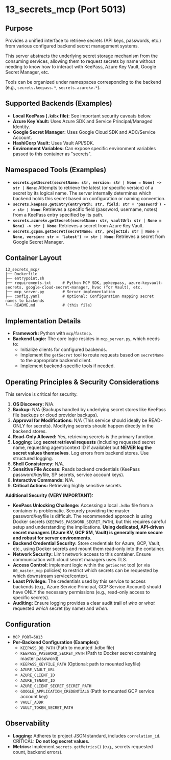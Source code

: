 # 13_secrets_mcp (Port 5013)

## Purpose
Provides a unified interface to retrieve secrets (API keys, passwords, etc.) from various configured backend secret management systems.

This server abstracts the underlying secret storage mechanism from the consuming services, allowing them to request secrets by name without needing to know how to interact with KeePass, Azure Key Vault, Google Secret Manager, etc.

Tools can be organized under namespaces corresponding to the backend (e.g., `secrets.keepass.*`, `secrets.azurekv.*`).

## Supported Backends (Examples)

- **Local KeePass (`.kdbx` file):** See important security caveats below.
- **Azure Key Vault:** Uses Azure SDK and Service Principal/Managed Identity.
- **Google Secret Manager:** Uses Google Cloud SDK and ADC/Service Account.
- **HashiCorp Vault:** Uses Vault API/SDK.
- **Environment Variables:** Can expose specific environment variables passed to this container as "secrets".

## Namespaced Tools (Examples)

- **`secrets.getSecret(secretName: str, version: str | None = None) -> str | None`**: Attempts to retrieve the latest (or specific version) of a secret by its logical name. The server internally determines which backend holds this secret based on configuration or naming convention.
- **`secrets.keepass.getEntry(entryPath: str, field: str = 'password') -> str | None`**: Retrieves a specific field (password, username, notes) from a KeePass entry specified by its path.
- **`secrets.azurekv.getSecret(secretName: str, vaultUrl: str | None = None) -> str | None`**: Retrieves a secret from Azure Key Vault.
- **`secrets.gcpsm.getSecret(secretName: str, projectId: str | None = None, version: str = 'latest') -> str | None`**: Retrieves a secret from Google Secret Manager.

## Container Layout
```
13_secrets_mcp/
├── Dockerfile
├── entrypoint.sh
├── requirements.txt     # Python MCP SDK, pykeepass, azure-keyvault-secrets, google-cloud-secret-manager, hvac (for Vault), etc.
├── mcp_server.py        # Server implementation
├── config.yaml          # Optional: Configuration mapping secret names to backends
└── README.md            # (this file)
```

## Implementation Details
- **Framework:** Python with `mcp`/`fastmcp`.
- **Backend Logic:** The core logic resides in `mcp_server.py`, which needs to:
    - Initialize clients for configured backends.
    - Implement the `getSecret` tool to route requests based on `secretName` to the appropriate backend client.
    - Implement backend-specific tools if needed.

## Operating Principles & Security Considerations
This service is critical for security.

1.  **OS Discovery:** N/A.
2.  **Backup:** N/A (Backups handled by underlying secret stores like KeePass file backups or cloud provider backups).
3.  **Approval for Modifications:** N/A (This service should ideally be READ-ONLY for secrets). Modifying secrets should happen directly in the backend stores.
4.  **Read-Only Allowed:** Yes, retrieving secrets is the primary function.
5.  **Logging:** Log **secret retrieval requests** (including requested secret name, requesting agent/context ID if available) but **NEVER log the secret values themselves**. Log errors from backend stores. Use structured logging.
6.  **Shell Consistency:** N/A.
7.  **Sensitive File Access:** Reads backend credentials (KeePass password/keyfile, SP secrets, service account keys).
8.  **Interactive Commands:** N/A.
9.  **Critical Actions:** Retrieving highly sensitive secrets.

**Additional Security (VERY IMPORTANT):**
- **KeePass Unlocking Challenge:** Accessing a local `.kdbx` file from a container is problematic. Securely providing the master password/keyfile is difficult. The recommended approach is using Docker secrets (`KEEPASS_PASSWORD_SECRET_PATH`), but this requires careful setup and understanding the implications. **Using dedicated, API-driven secret managers (Azure KV, GCP SM, Vault) is generally more secure and robust for server environments.**
- **Backend Credential Security:** Store credentials for Azure, GCP, Vault, etc., using Docker secrets and mount them read-only into the container.
- **Network Security:** Limit network access to this container. Ensure communication with cloud secret managers uses TLS.
- **Access Control:** Implement logic within the `getSecret` tool (or via `00_master_mcp` policies) to restrict which secrets can be requested by which downstream service/context.
- **Least Privilege:** The credentials used by this service to access backends (e.g., Azure Service Principal, GCP Service Account) should have ONLY the necessary permissions (e.g., read-only access to specific secrets).
- **Auditing:** Ensure logging provides a clear audit trail of *who* or *what* requested *which* secret (by name) and *when*.

## Configuration
- `MCP_PORT=5013`
- **Per-Backend Configuration (Examples):**
  - `KEEPASS_DB_PATH` (Path to mounted .kdbx file)
  - `KEEPASS_PASSWORD_SECRET_PATH` (Path to Docker secret containing master password)
  - `KEEPASS_KEYFILE_PATH` (Optional: path to mounted keyfile)
  - `AZURE_VAULT_URL`
  - `AZURE_CLIENT_ID`
  - `AZURE_TENANT_ID`
  - `AZURE_CLIENT_SECRET_SECRET_PATH`
  - `GOOGLE_APPLICATION_CREDENTIALS` (Path to mounted GCP service account key)
  - `VAULT_ADDR`
  - `VAULT_TOKEN_SECRET_PATH`

## Observability
- **Logging:** Adheres to project JSON standard, includes `correlation_id`. CRITICAL: **Do not log secret values.**
- **Metrics:** Implement `secrets.getMetrics()` (e.g., secrets requested count, backend errors). 